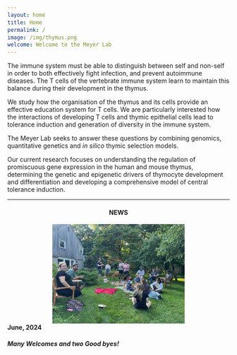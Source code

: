 ```yaml
---
layout: home
title: Home
permalink: /
image: /img/thymus.png
welcome: Welcome to the Meyer Lab
---
```


<div class="row">
    <div class="col-lg-2"></div>
    <div class="col-lg-8">
        <p>
            The immune system must be able to distinguish between self and non-self in order
            to both effectively fight infection, and prevent autoimmune diseases. The T cells
            of the vertebrate immune system learn to maintain this balance during their
            development in the thymus.
        </p>
        <p>
            We study how the organisation of the thymus and its cells provide an
            effective education system for T cells. We are particularly interested how the
            interactions of developing T cells and thymic epithelial cells lead to
            tolerance induction and generation of diversity in the immune system.
        </p>
        <p>
            The Meyer Lab seeks to answer these questions by combining genomics,
            quantitative genetics and <i>in silico</i> thymic selection models.
        </p>
        <p>
            Our current research focuses on understanding the regulation of promiscuous gene expression in the
            human and mouse thymus, determining the genetic and epigenetic drivers of
            thymocyte development and differentiation and developing a comprehensive
            model of central tolerance induction.
        </p>
    </div>
</div>

<div class="row">
    <div class="col-lg-2"></div>
    <div class="col-lg-8"> <hr></div>
</div>


<div class="recentNews">
        <div class="row">
            <div class="col-lg-2"></div>
            <div class="ct-blog col-sm-6 col-md-4">
                <center> <h4>NEWS</h4> </center>
                <div class="inner">
                    <div class="fauxcrop">
                        <a href="/news/"><img class="img-responsive" style="display:block; margin-left:
                        auto; margin-right: auto;
                        padding-right:15px;padding-left:15px;padding-top:0px;
                        width:300px;height:auto;"
                        src="/img/news/salome-goodbye.jpeg"></a>
                    </div>
                    <div class="ct-blog-content">
                        <div class="ct-blog-date">
                            <strong>June, 2024</strong>
                        </div>
                        <h5 class="ct-blog-header">Many Welcomes and two
                        Good byes!</h5>
                    </div>
                </div>
            </div>
            <div class="col-lg-2"></div>
        </div>
</div>


